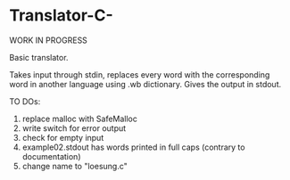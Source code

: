 # Translator-C-

WORK IN PROGRESS

Basic translator.

Takes input through stdin, replaces every word with the corresponding word in another language using .wb dictionary.
Gives the output in stdout.

TO DOs:
1. replace malloc with SafeMalloc
2. write switch for error output
3. check for empty input
4. example02.stdout has words printed in full caps (contrary to documentation)
5. change name to "loesung.c"
